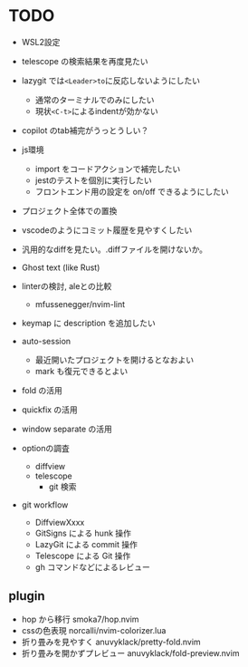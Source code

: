 # TODO

- WSL2設定

- telescope の検索結果を再度見たい

- lazygit では`<Leader>to`に反応しないようにしたい
  - 通常のターミナルでのみにしたい
  - 現状`<C-t>`によるindentが効かない

- copilot のtab補完がうっとうしい？

- js環境
  - import をコードアクションで補完したい
  - jestのテストを個別に実行したい
  - フロントエンド用の設定を on/off できるようにしたい
- プロジェクト全体での置換
- vscodeのようにコミット履歴を見やすくしたい
- 汎用的なdiffを見たい。.diffファイルを開けないか。

- Ghost text (like Rust)

- linterの検討, aleとの比較
  - mfussenegger/nvim-lint

- keymap に description を追加したい

- auto-session
  - 最近開いたプロジェクトを開けるとなおよい
  - mark も復元できるとよい

- fold の活用
- quickfix の活用
- window separate の活用

- optionの調査
  - diffview
  - telescope
    - git 検索

- git workflow
  - DiffviewXxxx
  - GitSigns による hunk 操作
  - LazyGit による commit 操作
  - Telescope による Git 操作
  - gh コマンドなどによるレビュー

## plugin

- hop から移行 smoka7/hop.nvim
- cssの色表現 norcalli/nvim-colorizer.lua
- 折り畳みを見やすく anuvyklack/pretty-fold.nvim
- 折り畳みを開かずプレビュー anuvyklack/fold-preview.nvim

